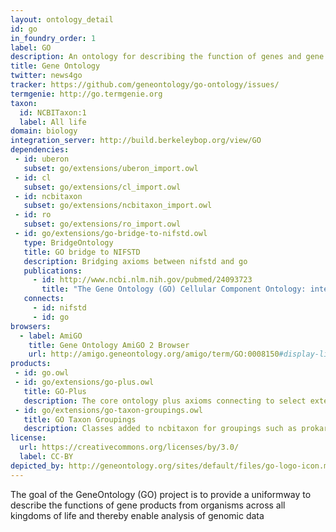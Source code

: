 ```yaml
---
layout: ontology_detail
id: go
in_foundry_order: 1
label: GO
description: An ontology for describing the function of genes and gene products
title: Gene Ontology
twitter: news4go
tracker: https://github.com/geneontology/go-ontology/issues/
termgenie: http://go.termgenie.org
taxon: 
  id: NCBITaxon:1
  label: All life
domain: biology
integration_server: http://build.berkeleybop.org/view/GO
dependencies:
 - id: uberon
   subset: go/extensions/uberon_import.owl
 - id: cl
   subset: go/extensions/cl_import.owl
 - id: ncbitaxon
   subset: go/extensions/ncbitaxon_import.owl
 - id: ro
   subset: go/extensions/ro_import.owl
 - id: go/extensions/go-bridge-to-nifstd.owl
   type: BridgeOntology
   title: GO bridge to NIFSTD
   description: Bridging axioms between nifstd and go
   publications:
     - id: http://www.ncbi.nlm.nih.gov/pubmed/24093723
       title: "The Gene Ontology (GO) Cellular Component Ontology: integration with SAO (Subcellular Anatomy Ontology) and other recent developments."
   connects:
     - id: nifstd
     - id: go
browsers:
  - label: AmiGO
    title: Gene Ontology AmiGO 2 Browser
    url: http://amigo.geneontology.org/amigo/term/GO:0008150#display-lineage-tab
products:
 - id: go.owl
 - id: go/extensions/go-plus.owl
   title: GO-Plus
   description: The core ontology plus axioms connecting to select external ontologies
 - id: go/extensions/go-taxon-groupings.owl
   title: GO Taxon Groupings
   description: Classes added to ncbitaxon for groupings such as prokaryotes
license:
  url: https://creativecommons.org/licenses/by/3.0/
  label: CC-BY
depicted_by: http://geneontology.org/sites/default/files/go-logo-icon.mini__0.png
---
```


The goal of the GeneOntology (GO) project is to provide a uniformway to describe the functions of gene products from organisms across all kingdoms of life and thereby enable analysis of genomic data

